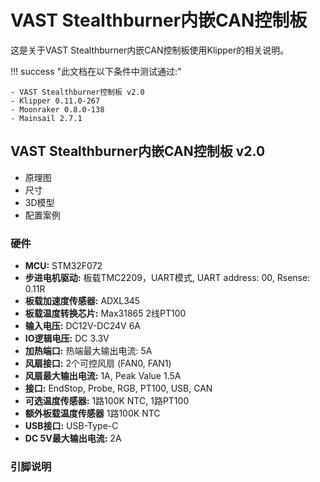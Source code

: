 # VAST Stealthburner内嵌CAN控制板

这是关于VAST Stealthburner内嵌CAN控制板使用Klipper的相关说明。

!!! success "此文档在以下条件中测试通过:"

    - VAST Stealthburner控制板 v2.0
    - Klipper 0.11.0-267
    - Moonraker 0.8.0-138
    - Mainsail 2.7.1

## VAST Stealthburner内嵌CAN控制板 v2.0

- 原理图
- 尺寸
- 3D模型
- 配置案例

### 硬件

- **MCU:** STM32F072
- **步进电机驱动:** 板载TMC2209，UART模式, UART address: 00, Rsense: 0.11R
- **板载加速度传感器:** ADXL345
- **板载温度转换芯片:** Max31865 2线PT100
- **输入电压:** DC12V-DC24V 6A
- **IO逻辑电压:** DC 3.3V
- **加热端口:** 热端最大输出电流: 5A
- **风扇接口:** 2个可控风扇 (FAN0, FAN1)
- **风扇最大输出电流:** 1A, Peak Value 1.5A
- **接口:** EndStop, Probe, RGB, PT100, USB, CAN
- **可选温度传感器:** 1路100K NTC, 1路PT100
- **额外板载温度传感器** 1路100K NTC
- **USB接口:** USB-Type-C
- **DC 5V最大输出电流:** 2A

### 引脚说明


